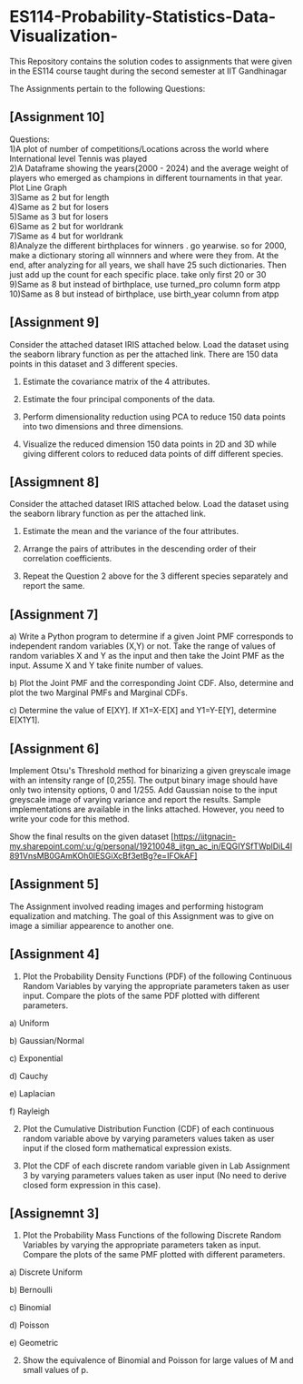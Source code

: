# ES114-Probability-Statistics-Data-Visualization-
This Repository contains the solution codes to assignments that were given in the ES114 course taught during the second semester at IIT Gandhinagar 

The Assignments pertain to the following Questions:

## [Assignment 10]
Questions: <br>
1)A plot of number of competitions/Locations across the world where International level Tennis was played<br>
2)A Dataframe showing the years(2000 - 2024) and the average weight of players who emerged as champions in different tournaments in that year. Plot Line Graph<br>
3)Same as 2 but for length<br>
4)Same as 2 but for losers<br>
5)Same as 3 but for losers<br>
6)Same as 2 but for worldrank<br>
7)Same as 4 but for worldrank<br>
8)Analyze the different birthplaces for winners . go yearwise. so for 2000, make a dictionary storing all winnners and where were they from. At the end, after analyzing for all years, we shall have 25 such dictionaries. Then just add up the count for each specific place. take only first 20 or 30<br>
9)Same as 8 but instead of birthplace, use turned_pro column form atpp<br>
10)Same as 8 but instead of birthplace, use birth_year column from atpp<br>

## [Assignment 9]
Consider the attached dataset
IRIS attached below. Load the dataset using the seaborn library function as per the attached link. There are 150 data points in this dataset and 3 different species.
1. Estimate the covariance matrix of the 4 attributes.

2. Estimate the four principal components of the data.

3. Perform dimensionality reduction using PCA to reduce 150 data points into two dimensions and three dimensions.

4. Visualize the reduced dimension 150 data points in 2D and 3D while giving different colors to reduced data points of diff different species.


## [Assigmnent 8]
Consider the attached dataset
IRIS attached below. Load the dataset using the seaborn library function as per the attached link.
1. Estimate the mean and the variance of the four attributes.

2. Arrange the pairs of attributes in the descending order of their correlation coefficients.

3. Repeat the Question 2 above for the 3 different species separately and report the same.


## [Assignment 7]
a) Write a Python program to determine if a given Joint PMF corresponds to independent random variables (X,Y) or not. Take the range of values of random variables X and Y as the input and then take the Joint PMF as the input. Assume X and Y take finite number of values.

b) Plot the Joint PMF and the corresponding Joint CDF. Also, determine and plot the two Marginal PMFs and Marginal CDFs.

c) Determine the value of E[XY]. If X1=X-E[X] and Y1=Y-E[Y], determine E[X1Y1].


## [Assignment 6]
Implement Otsu's Threshold method for binarizing a given greyscale image with an intensity range of [0,255]. The output binary image should have only two intensity options, 0 and 1/255. Add Gaussian noise to the input greyscale image of varying variance and report the results. Sample implementations are available in the links attached. However, you need to write your code for this method.

Show the final results on the given dataset [https://iitgnacin-my.sharepoint.com/:u:/g/personal/19210048_iitgn_ac_in/EQGIYSfTWplDiL4l891VnsMB0GAmKOh0lESGiXcBf3etBg?e=IFOkAF]

## [Assignment 5]
The Assignment involved reading images and performing histogram equalization and matching. The goal of this Assignment was to give on image a similiar appearence to another one.

## [Assignment 4] 
1. Plot the Probability Density Functions (PDF) of the following Continuous Random Variables by varying the appropriate parameters taken as user input. Compare the plots of the same PDF plotted with different parameters. 

a) Uniform

b) Gaussian/Normal

c) Exponential

d) Cauchy

e) Laplacian

f) Rayleigh

2. Plot the Cumulative Distribution Function (CDF) of each continuous random variable above by varying parameters values taken as user input if the closed form mathematical expression exists. 

3. Plot the CDF of each discrete random variable given in Lab Assignment 3 by varying parameters values taken as user input (No need to derive closed form expression in this case).



## [Assignemnt 3]
1. Plot the Probability Mass Functions of the following Discrete Random Variables by varying the appropriate parameters taken as input. Compare the plots of the same PMF plotted with different parameters. 

a) Discrete Uniform

b) Bernoulli

c) Binomial

d) Poisson

e) Geometric

2. Show the equivalence of Binomial and Poisson for large values of M and small values of p. 
